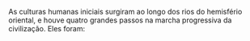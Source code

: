 ﻿As culturas humanas iniciais surgiram ao longo dos rios do hemisfério oriental, e houve quatro grandes passos na marcha progressiva da civilização. Eles foram: